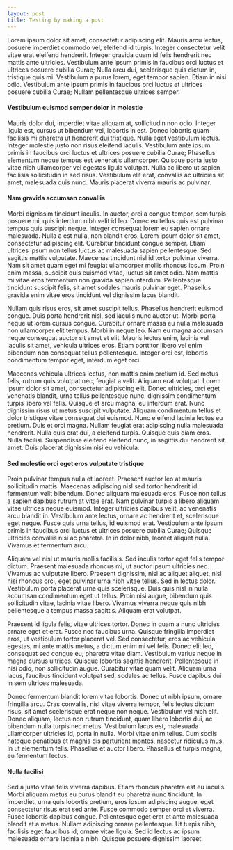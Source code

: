 ```yaml
---
layout: post
title: Testing by making a post
---
```

Lorem ipsum dolor sit amet, consectetur adipiscing elit. Mauris arcu lectus, posuere imperdiet commodo vel, eleifend id turpis. Integer consectetur velit vitae erat eleifend hendrerit. Integer gravida quam id felis hendrerit nec mattis ante ultricies. Vestibulum ante ipsum primis in faucibus orci luctus et ultrices posuere cubilia Curae; Nulla arcu dui, scelerisque quis dictum in, tristique quis mi. Vestibulum a purus lorem, eget tempor sapien. Etiam in nisi odio. Vestibulum ante ipsum primis in faucibus orci luctus et ultrices posuere cubilia Curae; Nullam pellentesque ultrices semper.

#### Vestibulum euismod semper dolor in molestie
Mauris dolor dui, imperdiet vitae aliquam at, sollicitudin non odio. Integer ligula est, cursus ut bibendum vel, lobortis in est. Donec lobortis quam facilisis mi pharetra ut hendrerit dui tristique. Nulla eget vestibulum lectus. Integer molestie justo non risus eleifend iaculis. Vestibulum ante ipsum primis in faucibus orci luctus et ultrices posuere cubilia Curae; Phasellus elementum neque tempus est venenatis ullamcorper. Quisque porta justo vitae nibh ullamcorper vel egestas ligula volutpat. Nulla ac libero ut sapien facilisis sollicitudin in sed risus. Vestibulum elit erat, convallis ac ultricies sit amet, malesuada quis nunc. Mauris placerat viverra mauris ac pulvinar.

#### Nam gravida accumsan convallis
Morbi dignissim tincidunt iaculis. In auctor, orci a congue tempor, sem turpis posuere mi, quis interdum nibh velit id leo. Donec eu tellus quis est pulvinar tempus quis suscipit neque. Integer consequat lorem eu sapien ornare malesuada. Nulla a est nulla, non blandit eros. Lorem ipsum dolor sit amet, consectetur adipiscing elit. Curabitur tincidunt congue semper. Etiam ultrices ipsum non tellus luctus ac malesuada sapien pellentesque. Sed sagittis mattis vulputate. Maecenas tincidunt nisl id tortor pulvinar viverra. Nam sit amet quam eget mi feugiat ullamcorper mollis rhoncus ipsum. Proin enim massa, suscipit quis euismod vitae, luctus sit amet odio. Nam mattis mi vitae eros fermentum non gravida sapien interdum. Pellentesque tincidunt suscipit felis, sit amet sodales mauris pulvinar eget. Phasellus gravida enim vitae eros tincidunt vel dignissim lacus blandit.

Nullam quis risus eros, sit amet suscipit tellus. Phasellus hendrerit euismod congue. Duis porta hendrerit nisl, sed iaculis nunc auctor ut. Morbi porta neque ut lorem cursus congue. Curabitur ornare massa eu nulla malesuada non ullamcorper elit tempus. Morbi in neque leo. Nam eu magna accumsan neque consequat auctor sit amet et elit. Mauris lectus enim, lacinia vel iaculis sit amet, vehicula ultrices eros. Etiam porttitor libero vel enim bibendum non consequat tellus pellentesque. Integer orci est, lobortis condimentum tempor eget, interdum eget orci.

Maecenas vehicula ultrices lectus, non mattis enim pretium id. Sed metus felis, rutrum quis volutpat nec, feugiat a velit. Aliquam erat volutpat. Lorem ipsum dolor sit amet, consectetur adipiscing elit. Donec ultricies, orci eget venenatis blandit, urna tellus pellentesque nunc, dignissim condimentum turpis libero vel felis. Quisque et arcu magna, eu interdum erat. Nunc dignissim risus ut metus suscipit vulputate. Aliquam condimentum tellus et dolor tristique vitae consequat dui euismod. Nunc eleifend lacinia lectus eu pretium. Duis et orci magna. Nullam feugiat erat adipiscing nulla malesuada hendrerit. Nulla quis erat dui, a eleifend turpis. Quisque quis diam eros. Nulla facilisi. Suspendisse eleifend eleifend nunc, in sagittis dui hendrerit sit amet. Duis placerat dignissim nisi eu vehicula.

#### Sed molestie orci eget eros vulputate tristique
Proin pulvinar tempus nulla et laoreet. Praesent auctor leo at mauris sollicitudin mattis. Maecenas adipiscing nisl sed tortor hendrerit id fermentum velit bibendum. Donec aliquam malesuada eros. Fusce non tellus a sapien dapibus rutrum at vitae erat. Nam pulvinar turpis a libero aliquam vitae ultrices neque euismod. Integer ultricies dapibus velit, ac venenatis arcu blandit in. Vestibulum ante lectus, ornare ac hendrerit et, scelerisque eget neque. Fusce quis urna tellus, id euismod erat. Vestibulum ante ipsum primis in faucibus orci luctus et ultrices posuere cubilia Curae; Quisque ultricies convallis nisi ac pharetra. In in dolor nibh, laoreet aliquet nulla. Vivamus et fermentum arcu.

Aliquam vel nisl ut mauris mollis facilisis. Sed iaculis tortor eget felis tempor dictum. Praesent malesuada rhoncus mi, ut auctor ipsum ultricies nec. Vivamus ac vulputate libero. Praesent dignissim, nisi ac aliquet aliquet, nisl nisi rhoncus orci, eget pulvinar urna nibh vitae tellus. Sed in lectus dolor. Vestibulum porta placerat urna quis scelerisque. Duis quis nisl in nulla accumsan condimentum eget ut tellus. Proin nisi augue, bibendum quis sollicitudin vitae, lacinia vitae libero. Vivamus viverra neque quis nibh pellentesque a tempus massa sagittis. Aliquam erat volutpat.

Praesent id ligula felis, vitae ultrices tortor. Donec in quam a nunc ultricies ornare eget et erat. Fusce nec faucibus urna. Quisque fringilla imperdiet eros, ut vestibulum tortor placerat vel. Sed consectetur, eros ac vehicula egestas, mi ante mattis metus, a dictum enim mi vel felis. Donec elit leo, consequat sed congue eu, pharetra vitae diam. Vestibulum varius neque in magna cursus ultrices. Quisque lobortis sagittis hendrerit. Pellentesque in nisi odio, non sollicitudin augue. Curabitur vitae quam velit. Aliquam urna lacus, faucibus tincidunt volutpat sed, sodales ac tellus. Fusce dapibus dui in sem ultrices malesuada.

Donec fermentum blandit lorem vitae lobortis. Donec ut nibh ipsum, ornare fringilla arcu. Cras convallis, nisl vitae viverra tempor, felis lectus dictum risus, sit amet scelerisque erat neque non neque. Vestibulum vel nibh elit. Donec aliquam, lectus non rutrum tincidunt, quam libero lobortis dui, ac bibendum nulla turpis nec metus. Vestibulum lacus est, malesuada ullamcorper ultricies id, porta in nulla. Morbi vitae enim tellus. Cum sociis natoque penatibus et magnis dis parturient montes, nascetur ridiculus mus. In ut elementum felis. Phasellus et auctor libero. Phasellus et turpis magna, eu fermentum lectus.

#### Nulla facilisi
Sed a justo vitae felis viverra dapibus. Etiam rhoncus pharetra est eu iaculis. Morbi aliquam metus eu purus blandit eu pharetra nunc tincidunt. In imperdiet, urna quis lobortis pretium, eros ipsum adipiscing augue, eget consectetur risus erat sed ante. Fusce commodo semper orci et viverra. Fusce lobortis dapibus congue. Pellentesque eget erat et ante malesuada blandit at a metus. Nullam adipiscing ornare pellentesque. Ut turpis nibh, facilisis eget faucibus id, ornare vitae ligula. Sed id lectus ac ipsum malesuada ornare lacinia a nibh. Quisque posuere dignissim laoreet. 
